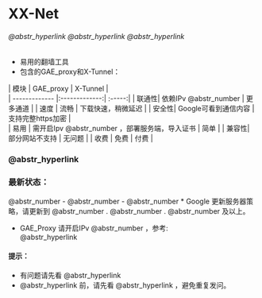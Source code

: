 # XX-Net

######  @abstr_hyperlink @abstr_hyperlink @abstr_hyperlink 

  * 易用的翻墙工具 
  * 包含的GAE_proxy和X-Tunnel： 



| 模块 | GAE_proxy | X-Tunnel |   
| ------------- |:-------------:| :-----:| | 联通性| 依赖IPv @abstr_number | 更多通道 | | 速度 | 流畅 | 下载快速，稍微延迟 | | 安全性| Google可看到通信内容 | 支持完整https加密 |   
| 易用 | 需开启Ipv @abstr_number ，部署服务端，导入证书 | 简单 | | 兼容性| 部分网站不支持 | 无问题 | | 收费 | 免费 | 付费 | 

  


###  @abstr_hyperlink 

  


### 最新状态：

@abstr_number - @abstr_number - @abstr_number * Google 更新服务器策略，请更新到 @abstr_number . @abstr_number . @abstr_number 及以上。

  * GAE_Proxy 请开启IPv @abstr_number ，参考:   
@abstr_hyperlink 



  


#### 提示：

  * 有问题请先看 @abstr_hyperlink 
  * @abstr_hyperlink 前，请先看 @abstr_hyperlink ，避免重复发问。 


